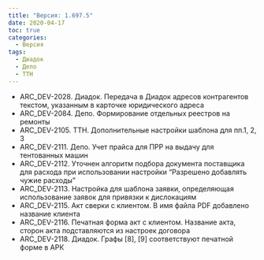 ```yaml
---
title: "Версия: 1.697.5"
date: 2020-04-17
toc: true
categories:
  - Версия
tags:
  - Диадок
  - Депо
  - ТТН
---
```


- ARC_DEV-2028. Диадок. Передача в Диадок адресов контрагентов текстом, указанным в карточке юридического адреса
- ARC_DEV-2084. Депо. Формирование отдельных реестров на ремонты
- ARC_DEV-2105. ТТН. Дополнительные настройки шаблона для пп.1, 2, 3
- ARC_DEV-2111. Депо. Учет прайса для ПРР на выдачу для тентованных машин
- ARC_DEV-2112. Уточнен алгоритм подбора документа поставщика для расхода при использовании настройки “Разрешено добавлять чужие расходы”
- ARC_DEV-2113. Настройка для шаблона заявки, определяющая использование заявок для привязки к дислокациям
- ARC_DEV-2115. Акт сверки с клиентом. В имя файла PDF добавлено название клиента
- ARC_DEV-2116. Печатная форма акт с клиентом. Название акта, сторон акта подставляются из настроек договора
- ARC_DEV-2118. Диадок. Графы [8], [9] соответствуют печатной форме в АРК
